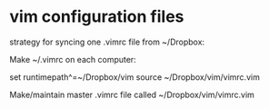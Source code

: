 vim configuration files
===

strategy for syncing one .vimrc file from ~/Dropbox:

Make ~/.vimrc on each computer:

set runtimepath^=~/Dropbox/vim
source ~/Dropbox/vim/vimrc.vim

Make/maintain master .vimrc file called ~/Dropbox/vim/vimrc.vim
